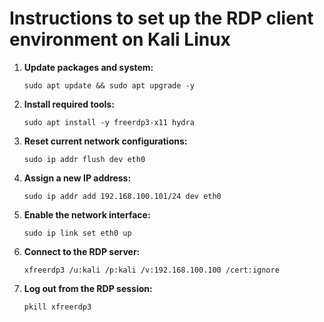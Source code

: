 # Instructions to set up the RDP client environment on Kali Linux

1. **Update packages and system:**

   `sudo apt update && sudo apt upgrade -y`

2. **Install required tools:**

   `sudo apt install -y freerdp3-x11 hydra`

3. **Reset current network configurations:**

   `sudo ip addr flush dev eth0`

4. **Assign a new IP address:**

   `sudo ip addr add 192.168.100.101/24 dev eth0`

5. **Enable the network interface:**

   `sudo ip link set eth0 up`

6. **Connect to the RDP server:**

   `xfreerdp3 /u:kali /p:kali /v:192.168.100.100 /cert:ignore`

7. **Log out from the RDP session:**

   `pkill xfreerdp3`
